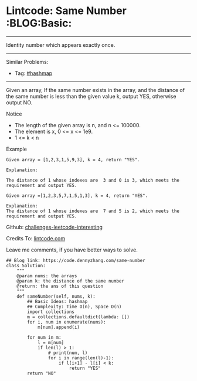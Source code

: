 # Lintcode: Same Number     :BLOG:Basic:


---

Identity number which appears exactly once.  

---

Similar Problems:  
-   Tag: [#hashmap](https://code.dennyzhang.com/tag/hashmap)

---

Given an array, If the same number exists in the array, and the distance of the same number is less than the given value k, output YES, otherwise output NO.  

Notice  
-   The length of the given array is n, and n <= 100000.
-   The element is x, 0 <= x <= 1e9.
-   1 <= k < n

Example  

    Given array = [1,2,3,1,5,9,3], k = 4, return "YES".
    
    Explanation:
    
    The distance of 1 whose indexes are  3 and 0 is 3, which meets the requirement and output YES.

    Given array =[1,2,3,5,7,1,5,1,3], k = 4, return "YES".
    
    Explanation:
    The distance of 1 whose indexes are  7 and 5 is 2, which meets the requirement and output YES.

Github: [challenges-leetcode-interesting](https://github.com/DennyZhang/challenges-leetcode-interesting/tree/master/same-number)  

Credits To: [lintcode.com](http://www.lintcode.com/en/problem/same-number/)  

Leave me comments, if you have better ways to solve.  

    ## Blog link: https://code.dennyzhang.com/same-number
    class Solution:
        """
        @param nums: the arrays
        @param k: the distance of the same number
        @return: the ans of this question
        """
        def sameNumber(self, nums, k):
            ## Basic Ideas: hashmap
            ## Complexity: Time O(n), Space O(n)
            import collections
            m = collections.defaultdict(lambda: [])
            for i, num in enumerate(nums):
                m[num].append(i)
    
            for num in m:
                l = m[num]
                if len(l) > 1:
                    # print(num, l)
                    for i in range(len(l)-1):
                        if l[i+1] - l[i] < k:
                            return "YES"
            return "NO"